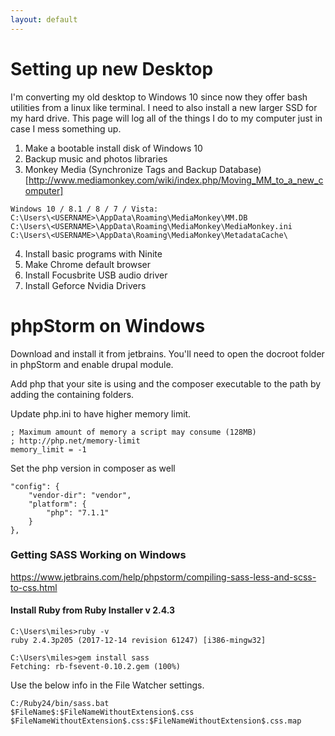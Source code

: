 ```yaml
---
layout: default
---
```


# Setting up new Desktop

I'm converting my old desktop to Windows 10 since now they offer bash utilities from a linux like terminal. I need to also install a new larger SSD for my hard drive. This page will log all of the things I do to my computer just in case I mess something up.

1. Make a bootable install disk of Windows 10
2. Backup music and photos libraries
3. Monkey Media (Synchronize Tags and Backup Database)[http://www.mediamonkey.com/wiki/index.php/Moving_MM_to_a_new_computer]
```
Windows 10 / 8.1 / 8 / 7 / Vista:
C:\Users\<USERNAME>\AppData\Roaming\MediaMonkey\MM.DB
C:\Users\<USERNAME>\AppData\Roaming\MediaMonkey\MediaMonkey.ini
C:\Users\<USERNAME>\AppData\Roaming\MediaMonkey\MetadataCache\
```
4. Install basic programs with Ninite
5. Make Chrome default browser
6. Install Focusbrite USB audio driver
7. Install Geforce Nvidia Drivers


# phpStorm on Windows

Download and install it from jetbrains. You'll need to open the docroot folder in phpStorm and enable drupal module.

Add php that your site is using and the composer executable to the path by adding the containing folders.

Update php.ini to have higher memory limit.

```
; Maximum amount of memory a script may consume (128MB)
; http://php.net/memory-limit
memory_limit = -1
```

Set the php version in composer as well
```
"config": {
    "vendor-dir": "vendor",
    "platform": {
        "php": "7.1.1"
    }
},
```


### Getting SASS Working on Windows

https://www.jetbrains.com/help/phpstorm/compiling-sass-less-and-scss-to-css.html

#### Install Ruby from Ruby Installer v 2.4.3

```
C:\Users\miles>ruby -v
ruby 2.4.3p205 (2017-12-14 revision 61247) [i386-mingw32]

C:\Users\miles>gem install sass
Fetching: rb-fsevent-0.10.2.gem (100%)
```

Use the below info in the File Watcher settings.

```
C:/Ruby24/bin/sass.bat
$FileName$:$FileNameWithoutExtension$.css
$FileNameWithoutExtension$.css:$FileNameWithoutExtension$.css.map
```
